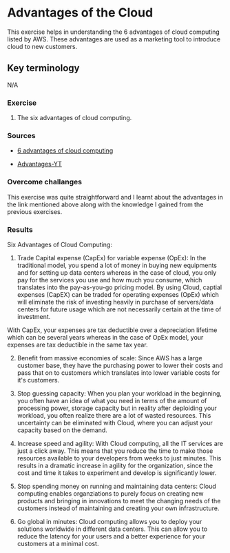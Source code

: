 # Advantages of the Cloud

This exercise helps in understanding the 6 advantages of cloud computing listed by AWS. These advantages are used as a marketing tool to introduce cloud to new customers.  

## Key terminology

N/A
 
### Exercise

1. The six advantages of cloud computing.

### Sources

- [6 advantages of cloud computing](https://docs.aws.amazon.com/whitepapers/latest/aws-overview/six-advantages-of-cloud-computing.html)

- [Advantages-YT](https://www.youtube.com/watch?v=yMJ75k9X5_8)

### Overcome challanges

This exercise was quite straightforward and I learnt about the advantages in the link mentioned above along with the knowledge I gained from the previous exercises.

### Results

Six Advantages of Cloud Computing:

 1. Trade Capital expense (CapEx) for variable expense (OpEx): In the traditional model, you spend a lot of money in buying new equipments and for setting up data centers whereas in the case of cloud, you only pay for the services you use and how much you consume, which translates into the pay-as-you-go pricing model. By using Cloud, captial expenses (CapEX) can be traded for operating expenses (OpEx) which will eliminate the risk of investing heavily in purchase of servers/data centers for future usage which are not necessarily certain at the time of investment. 
 
 With CapEx, your expenses are tax deductible over a depreciation lifetime which can be several years whereas in the case of OpEx model, your expenses are tax deductible in the same tax year. 

 2. Benefit from massive economies of scale:
 Since AWS has a large customer base, they have the purchasing power to lower their costs and pass that on to customers which translates into lower variable costs for it's customers.

 3. Stop guessing capacity:
 When you plan your workload in the beginning, you often have an idea of what you need in terms of the amount of processing power, storage capacity but in reality after deploiding your workload, you often realize there are a lot of wasted resources. This uncertainty can be eliminated with Cloud, where you can adjust your capacity based on the demand. 

 4. Increase speed and agility:
With Cloud computing, all the IT services are just a click away. This means that you reduce the time to make those resources available to your developers from weeks to just minutes. This results in a dramatic increase in agility for the organization, since the cost and time it takes to experiment and develop is significantly lower.

 5. Stop spending money on running and maintaining data centers:
 Cloud computing enables organziations to purely focus on creating new products and bringing in innovations to meet the changing needs of the customers instead of maintaining and creating your own infrastructure.

 6. Go global in minutes: 
 Cloud computing allows you to deploy your solutions worldwide in different data centers. This can allow you to reduce the latency for your users and a better experience for your customers at a minimal cost.

 